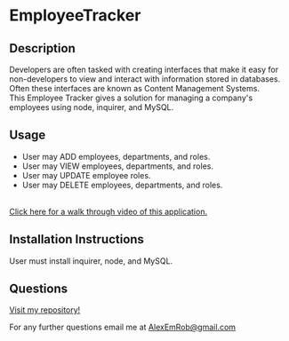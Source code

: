 # EmployeeTracker
## Description
Developers are often tasked with creating interfaces that make it easy for non-developers to view and interact with information stored in databases. Often these interfaces are known as Content Management Systems.<br>This Employee Tracker gives a solution for managing a company's employees using node, inquirer, and MySQL.

## Usage
<ul>
  <li>User may ADD employees, departments, and roles.</li>
  <li>User may VIEW employees, departments, and roles.</li>
  <li>User may UPDATE employee roles.</li>
  <li>User may DELETE employees, departments, and roles.</li>
</ul><br>
<a href="https://drive.google.com/file/d/1tjZV6AKpygl8ulHkUQbi9jlZ84bEGGl7/view">Click here for a walk through video of this application.</a><br>

## Installation Instructions
User must install inquirer, node, and MySQL.

## Questions
[Visit my repository!](https://www.github.com/alexemrob)

For any further questions email me at AlexEmRob@gmail.com
